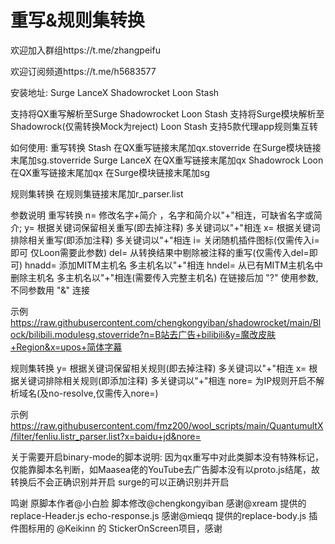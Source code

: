 # 重写&规则集转换
欢迎加入群组https://t.me/zhangpeifu

欢迎订阅频道https://t.me/h5683577

安装地址:
   Surge LanceX
   Shadowrocket
   Loon
   Stash

支持将QX重写解析至Surge Shadowrocket Loon Stash
支持将Surge模块解析至Shadowrock(仅需转换Mock为reject) Loon Stash 
支持5款代理app规则集互转

如何使用:
重写转换
   Stash 在QX重写链接末尾加qx.stoverride  在Surge模块链接末尾加sg.stoverride
   Surge LanceX 在QX重写链接末尾加qx
   Shadowrock Loon 在QX重写链接末尾加qx  在Surge模块链接末尾加sg

规则集转换
   在规则集链接末尾加r_parser.list

参数说明
重写转换
   n=  修改名字+简介 ，名字和简介以"+"相连，可缺省名字或简介;
   y=  根据关键词保留相关重写(即去掉注释) 多关键词以"+"相连
   x=  根据关键词排除相关重写(即添加注释) 多关键词以"+"相连
   i=  关闭随机插件图标(仅需传入i=即可 仅Loon需要此参数)
   del= 从转换结果中剔除被注释的重写(仅需传入del=即可)
   hnadd= 添加MITM主机名 多主机名以"+"相连
   hndel= 从已有MITM主机名中删除主机名 多主机名以"+"相连(需要传入完整主机名)
   在链接后加 "?" 使用参数, 不同参数用 "&" 连接 

   示例 https://raw.githubusercontent.com/chengkongyiban/shadowrocket/main/Block/bilibili.modulesg.stoverride?n=B站去广告+bilibili&y=魔改皮肤+Region&x=upos+简体字幕

规则集转换
   y=  根据关键词保留相关规则(即去掉注释) 多关键词以"+"相连
   x=  根据关键词排除相关规则(即添加注释) 多关键词以"+"相连
   nore=  为IP规则开启不解析域名(及no-resolve,仅需传入nore=)

   示例 https://raw.githubusercontent.com/fmz200/wool_scripts/main/QuantumultX/filter/fenliu.listr_parser.list?x=baidu+jd&nore=

关于需要开启binary-mode的脚本说明:
   因为qx重写中对此类脚本没有特殊标记，仅能靠脚本名判断，如Maasea佬的YouTube去广告脚本没有以proto.js结尾，故转换后不会正确识别并开启
   surge的可以正确识别并开启

鸣谢
原脚本作者@小白脸 脚本修改@chengkongyiban
感谢@xream 提供的replace-Header.js
               echo-response.js
感谢@mieqq 提供的replace-body.js
插件图标用的 @Keikinn 的 StickerOnScreen项目，感谢
